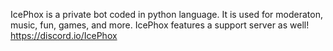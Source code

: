 IcePhox is a private bot coded in python language. It is used for moderaton, music, fun, games, and more. IcePhox features a support server as well! https://discord.io/IcePhox
